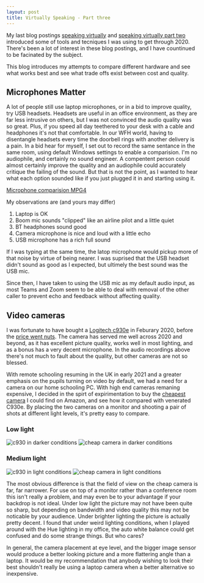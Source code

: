 ```yaml
---
layout: post
title: Virtually Speaking - Part three
---
```



My last blog postings [speaking virtually](/Speaking-Virtually) and [speaking virtually part two](/Speaking-VirtuallyPart-two) introduced some of tools and tecniques I was using to get through 2020. There's been a lot of interest in these blog postings, and I have countinued to be facinated by the subject. 

This blog introduces my attempts to compare different hardware and see what works best and see what trade offs exist between cost and quality. 


## Microphones Matter

A lot of people still use laptop microphones, or in a bid to improve quality, try USB headsets. Headsets are useful in an office environment, as they are far less intrusive on others, but I was not convinced the audio quality was so great. Plus, if you speed all day teethered to your desk with a cable and headphones it's not that comfortable. In our WFH world, having to disentangle headsets every time the doorbell rings with another delivery is a pain.
In a bid hear for myself, I set out to record the same sentance in the same room, using default Windows settings to enable a comparision. I'm no audiophile, and certainly no sound engineer.  A compentent person could almost certainly improve the quality and an audiophile could accurately critique the failing of the sound. But that is not the point, as I wanted to hear what each option sounded like if you just plugged it in and starting using it.

[Microphone comparision MPG4 ](../../images/2021-01-11/microphonecompare.mp4)

My observations are (and yours may differ)
1. Laptop is OK
2. Boom mic sounds "clipped" like an airline pilot and a little quiet
3. BT headphones sound good
4. Camera microphone is nice and loud with a little echo
5. USB microphone has a rich full sound

If I was typing at the same time, the latop microphone would pickup more of that noise by virtue of being nearer. I was suprised that the USB headset didn't sound as good as I expected, but ultimely the best sound was the USB mic.

Since then, I have taken to using the USB mic as my default audio input, as most Teams and Zoom seem to be able to deal with removal of the other caller to prevent echo and feedback without affecting quality.

## Video cameras

I was fortunate to have bought a [Logitech c930e](https://secure.logitech.com/en-gb/products/webcams/c930e-business-webcam.960-000972.html) in Feburary 2020, before the [price went nuts](https://uk.camelcamelcamel.com/product/B00CES5A60?context=search). The camera has served me well across 2020 and beyond, as it has excellent picture quality, works well in most lighting, and as a bonus has a very decent microphone. In the audio recordings above there's not much to fault about the quality, but other cameras are not so blessed.

With remote schooling resuming in the UK in early 2021 and a greater emphasis on the pupils turning on video by default, we had a need for a camera on our home schooling PC. With high end cameras remaning expensive, I decided in the spirt of expirimentation to buy the [cheapest camera](https://www.amazon.co.uk/gp/product/B087TKC8D3/ref=ppx_yo_dt_b_asin_title_o01_s00?ie=UTF8&psc=1) I could find on Amazon, and see how it compared with venerated C930e. By placing the two cameras on a monitor and shooting a pair of shots at different light levels, it's pretty easy to compare.

### Low light

![c930 in darker conditions](../../images/2021-01-11/c930e_dark.jpg)
![cheap camera in darker conditions](../../images/2021-01-11/cam2_dark.png)

### Medium light

![c930 in light conditions](../../images/2021-01-11/c930e_light.jpg)
![cheap camera in light conditions](../../images/2021-01-11/cam2_light.png)

The most obvious difference is that the field of view on the cheap camera is far, far narrower. For use on top of a monitor rather than a conference room this isn't really a problem, and may even be to your advantage if your backdrop is not ideal. Under low light the picture may not have been quite so sharp, but depending on bandwidth and video quality this may not be noticable by your audience. Under brighter lighting the picture is actually pretty decent. I found that under weird lighting conditions, when I played around with the Hue lighting in my office, the auto white balance could get confused and do some strange things. But who cares?

In general, the camera placement at eye level, and the bigger image sensor would produce a better looking picture and a more flattering angle than a laptop. It would be my recommendation that anybody wishing to look their best shouldn't really be using a laptop camera when a better alternative so inexpensive.



